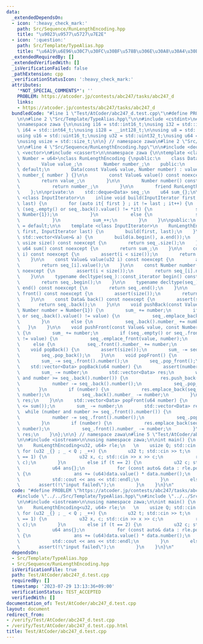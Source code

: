 ```yaml
---
data:
  _extendedDependsOn:
  - icon: ':heavy_check_mark:'
    path: Src/Sequence/RunLengthEncoding.hpp
    title: "\u9023\u9577\u5727\u7E2E"
  - icon: ':question:'
    path: Src/Template/TypeAlias.hpp
    title: "\u6A19\u6E96\u30C7\u30FC\u30BF\u578B\u306E\u30A8\u30A4\u30EA\u30A2\u30B9"
  _extendedRequiredBy: []
  _extendedVerifiedWith: []
  _isVerificationFailed: false
  _pathExtension: cpp
  _verificationStatusIcon: ':heavy_check_mark:'
  attributes:
    '*NOT_SPECIAL_COMMENTS*': ''
    PROBLEM: https://atcoder.jp/contests/abc247/tasks/abc247_d
    links:
    - https://atcoder.jp/contests/abc247/tasks/abc247_d
  bundledCode: "#line 1 \"Test/AtCoder/abc247_d.test.cpp\"\n#define PROBLEM \"https://atcoder.jp/contests/abc247/tasks/abc247_d\"\
    \n\n#line 2 \"Src/Template/TypeAlias.hpp\"\n\n#include <cstdint>\n#include <cstddef>\n\
    \nnamespace zawa {\n\nusing i16 = std::int16_t;\nusing i32 = std::int32_t;\nusing\
    \ i64 = std::int64_t;\nusing i128 = __int128_t;\n\nusing u8 = std::uint8_t;\n\
    using u16 = std::uint16_t;\nusing u32 = std::uint32_t;\nusing u64 = std::uint64_t;\n\
    \nusing usize = std::size_t;\n\n} // namespace zawa\n#line 2 \"Src/Sequence/RunLengthEncoding.hpp\"\
    \n\n#line 4 \"Src/Sequence/RunLengthEncoding.hpp\"\n\n#include <deque>\n#include\
    \ <vector>\n#include <cassert>\n\nnamespace zawa {\n\ntemplate <class Value, class\
    \ Number = u64>\nclass RunLengthEncoding {\npublic:\n    class Data {\n    private:\n\
    \        Value value_;\n        Number number_;\n    public:\n        Data() =\
    \ default;\n        Data(const Value& value, Number number) : value_{ value },\
    \ number_{ number } {}\n\n        const Value& value() const noexcept {\n    \
    \        return value_;\n        }\n\n        Number number() const noexcept {\n\
    \            return number_;\n        }\n\n        friend RunLengthEncoding;\n\
    \    };\n\nprivate:\n    std::deque<Data> seq_;\n    u64 sum_{};\n\n    template\
    \ <class InputIterator>\n    inline void build(InputIterator first, InputIterator\
    \ last) {\n        for (auto it{ first } ; it != last ; it++) {\n            if\
    \ (seq_.empty() or seq_.back().value() != *it) {\n                seq_.emplace_back(*it,\
    \ Number{1});\n            }\n            else {\n                seq_.back().number_++;\n\
    \            }\n            sum_++;\n        }\n    }\n\npublic:\n    RunLengthEncoding()\
    \ = default;\n\n    template <class InputIterator>\n    RunLengthEncoding(InputIterator\
    \ first, InputIterator last) {\n        build(first, last);\n    }\n\n    RunLengthEncoding(const\
    \ std::vector<Value>& a) {\n        build(a.begin(), a.end());\n    }\n\n    constexpr\
    \ usize size() const noexcept {\n        return seq_.size();\n    }\n\n    constexpr\
    \ u64 sum() const noexcept {\n        return sum_;\n    }\n\n    const Data& operator[](u32\
    \ i) const noexcept {\n        assert(i < size());\n        return seq_[i];\n\
    \    }\n\n    const Value& value(u32 i) const noexcept {\n        assert(i < size());\n\
    \        return seq_[i].value();\n    }\n\n    const Number number(u32 i) const\
    \ noexcept {\n        assert(i < size());\n        return seq_[i].number();\n\
    \    }\n\n    typename decltype(seq_)::const_iterator begin() const noexcept {\n\
    \        return seq_.begin();\n    }\n\n    typename decltype(seq_)::const_iterator\
    \ end() const noexcept {\n        return seq_.end();\n    }\n\n    const Data&\
    \ front() const noexcept {\n        assert(size());\n        return seq_.front();\n\
    \    }\n\n    const Data& back() const noexcept {\n        assert(size());\n \
    \       return seq_.back();\n    }\n\n    void pushBack(const Value& value, const\
    \ Number number = Number{1}) {\n        sum_ += number;\n        if (seq_.empty()\
    \ or seq_.back().value() != value) {\n            seq_.emplace_back(value, number);\n\
    \        }\n        else {\n            seq_.back().number_ += number;\n     \
    \   }\n    }\n\n    void pushFront(const Value& value, const Number number = Number{1})\
    \ {\n        sum_ += number;\n        if (seq_.empty() or seq_.front().value()\
    \ != value) {\n            seq_.emplace_front(value, number);\n        }\n   \
    \     else {\n            seq_.front().number_ += number;\n        }\n    }\n\n\
    \    void popBack() {\n        assert(size());\n        sum_ -= seq_.back().number();\n\
    \        seq_.pop_back();\n    }\n\n    void popFront() {\n        assert(size());\n\
    \        sum_ -= seq_.front().number();\n        seq_.pop_front();\n    }\n\n\
    \    std::vector<Data> popBack(u64 number) {\n        assert(number <= sum());\n\
    \        sum_ -= number;\n        std::vector<Data> res;\n        while (number\
    \ and number >= seq_.back().number()) {\n            res.push_back(seq_.back());\n\
    \            number -= seq_.back().number();\n            seq_.pop_back();\n \
    \       }\n        if (number) {\n            res.emplace_back(seq_.back().value(),\
    \ number);\n            seq_.back().number_ -= number;\n        }\n        return\
    \ res;\n    }\n\n    std::vector<Data> popFront(u64 number) {\n        assert(number\
    \ <= sum());\n        sum_ -= number;\n        std::vector<Data> res;\n      \
    \  while (number and number >= seq_.front().number()) {\n            res.push_back(seq_.front());\n\
    \            number -= seq_.front().number();\n            seq_.pop_front();\n\
    \        }\n        if (number) {\n            res.emplace_back(seq_.front().value(),\
    \ number);\n            seq_.front().number_ -= number;\n        }\n        return\
    \ res;\n    }\n};\n\n} // namespace zawa\n#line 5 \"Test/AtCoder/abc247_d.test.cpp\"\
    \n\n#include <iostream>\n\nusing namespace zawa;\n\nint main() {\n    std::cin.tie(nullptr)->sync_with_stdio(false);\n\
    \n    RunLengthEncoding<u32, u64> rle;\n   \n    usize Q; std::cin >> Q;\n   \
    \ for (u32 _{} ; _ < Q ; _++) {\n        u32 t; std::cin >> t;\n        if (t\
    \ == 1) {\n            u32 x, c; std::cin >> x >> c;\n            rle.pushBack(x,\
    \ c);\n        }\n        else if (t == 2) {\n            u32 c; std::cin >> c;\n\
    \            u64 ans{};\n            for (const auto& data : rle.popFront(c))\
    \ {\n                ans += (u64)data.value() * data.number();\n            }\n\
    \            std::cout << ans << std::endl;\n        }\n        else {\n     \
    \       assert(!\"input failed\");\n        }\n    }\n}\n"
  code: "#define PROBLEM \"https://atcoder.jp/contests/abc247/tasks/abc247_d\"\n\n\
    #include \"../../Src/Template/TypeAlias.hpp\"\n#include \"../../Src/Sequence/RunLengthEncoding.hpp\"\
    \n\n#include <iostream>\n\nusing namespace zawa;\n\nint main() {\n    std::cin.tie(nullptr)->sync_with_stdio(false);\n\
    \n    RunLengthEncoding<u32, u64> rle;\n   \n    usize Q; std::cin >> Q;\n   \
    \ for (u32 _{} ; _ < Q ; _++) {\n        u32 t; std::cin >> t;\n        if (t\
    \ == 1) {\n            u32 x, c; std::cin >> x >> c;\n            rle.pushBack(x,\
    \ c);\n        }\n        else if (t == 2) {\n            u32 c; std::cin >> c;\n\
    \            u64 ans{};\n            for (const auto& data : rle.popFront(c))\
    \ {\n                ans += (u64)data.value() * data.number();\n            }\n\
    \            std::cout << ans << std::endl;\n        }\n        else {\n     \
    \       assert(!\"input failed\");\n        }\n    }\n}\n"
  dependsOn:
  - Src/Template/TypeAlias.hpp
  - Src/Sequence/RunLengthEncoding.hpp
  isVerificationFile: true
  path: Test/AtCoder/abc247_d.test.cpp
  requiredBy: []
  timestamp: '2023-07-29 13:13:36+09:00'
  verificationStatus: TEST_ACCEPTED
  verifiedWith: []
documentation_of: Test/AtCoder/abc247_d.test.cpp
layout: document
redirect_from:
- /verify/Test/AtCoder/abc247_d.test.cpp
- /verify/Test/AtCoder/abc247_d.test.cpp.html
title: Test/AtCoder/abc247_d.test.cpp
---
```

